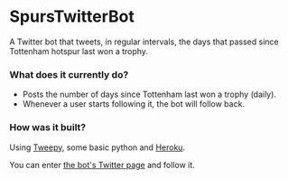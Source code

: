 # SpursTwitterBot
A Twitter bot that tweets, in regular intervals, the days that passed since Tottenham hotspur last won a  trophy.


### What does it currently do?
- Posts the number of days since Tottenham last won a trophy (daily).
- Whenever a user starts following it, the bot will follow back.


### How was it built?
Using [Tweepy](https://www.tweepy.org/ "Tweepy's Homepage"), some basic python and [Heroku](https://www.heroku.com/ "Heroku's Homepage").

You can enter [the bot's Twitter page](https://twitter.com/BotSpurs) and follow it. 
